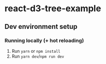 # react-d3-tree-example

## Dev environment setup

### Running locally (+ hot reloading)

1. Run `yarn` or `npm install`
2. Run `yarn dev`/`npm run dev`
